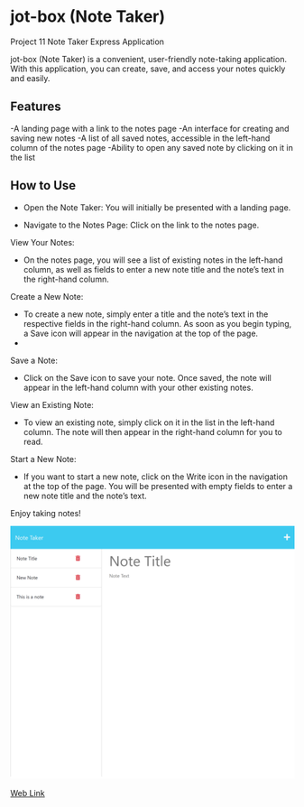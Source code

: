 # jot-box (Note Taker)
Project 11 Note Taker Express Application

jot-box (Note Taker) is a convenient, user-friendly note-taking application. With this application, you can create, save, and access your notes quickly and easily.

## Features

-A landing page with a link to the notes page
-An interface for creating and saving new notes
-A list of all saved notes, accessible in the left-hand column of the notes page
-Ability to open any saved note by clicking on it in the list

## How to Use
- Open the Note Taker: You will initially be presented with a landing page.

- Navigate to the Notes Page: Click on the link to the notes page.

View Your Notes: 
- On the notes page, you will see a list of existing notes in the left-hand column, as well as fields to enter a new note title and the note’s text in the right-hand column.

Create a New Note: 
- To create a new note, simply enter a title and the note’s text in the respective fields in the right-hand column. As soon as you begin typing, a Save icon will appear in the navigation at the top of the page.
- 
Save a Note:
- Click on the Save icon to save your note. Once saved, the note will appear in the left-hand column with your other existing notes.

View an Existing Note:
- To view an existing note, simply click on it in the list in the left-hand column. The note will then appear in the right-hand column for you to read.

Start a New Note:
- If you want to start a new note, click on the Write icon in the navigation at the top of the page. You will be presented with empty fields to enter a new note title and the note’s text.


Enjoy taking notes!

![Website Image](https://github.com/IlirHajdari/jot-box/blob/main/Assets/images/jot-box%20image.png)

[Web Link](https://jot-box-526a4c309a2a.herokuapp.com/notes)



